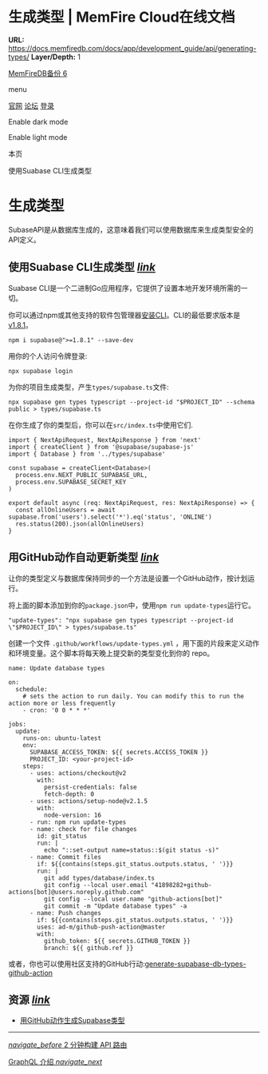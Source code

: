 # 生成类型 | MemFire Cloud在线文档

**URL:** https://docs.memfiredb.com/docs/app/development_guide/api/generating-types/
**Layer/Depth:** 1

[MemFireDB备份 6](/)

menu

[官网](https://memfiredb.com/)
[论坛](https://community.memfiredb.com/)
[登录](https://cloud.memfiredb.com/auth/login)

Enable dark mode

Enable light mode

本页

使用Suabase CLI生成类型

# 生成类型

SubaseAPI是从数据库生成的，这意味着我们可以使用数据库来生成类型安全的API定义。

## 使用Suabase CLI生成类型 [*link*](#%e4%bd%bf%e7%94%a8suabase-cli%e7%94%9f%e6%88%90%e7%b1%bb%e5%9e%8b)

Suabase CLI是一个二进制Go应用程序，它提供了设置本地开发环境所需的一切。

你可以通过npm或其他支持的软件包管理器[安装CLI](https://www.npmjs.com/package/supabase)。CLI的最低要求版本是[v1.8.1](https://github.com/supabase/cli/releases)。

```
npm i supabase@">=1.8.1" --save-dev
```

用你的个人访问令牌登录:

```
npx supabase login
```

为你的项目生成类型，产生`types/supabase.ts`文件:

```
npx supabase gen types typescript --project-id "$PROJECT_ID" --schema public > types/supabase.ts
```

在你生成了你的类型后，你可以在`src/index.ts`中使用它们.

```
import { NextApiRequest, NextApiResponse } from 'next'
import { createClient } from '@supabase/supabase-js'
import { Database } from '../types/supabase'

const supabase = createClient<Database>(
  process.env.NEXT_PUBLIC_SUPABASE_URL,
  process.env.SUPABASE_SECRET_KEY
)

export default async (req: NextApiRequest, res: NextApiResponse) => {
  const allOnlineUsers = await supabase.from('users').select('*').eq('status', 'ONLINE')
  res.status(200).json(allOnlineUsers)
}
```

## 用GitHub动作自动更新类型 [*link*](#%e7%94%a8github%e5%8a%a8%e4%bd%9c%e8%87%aa%e5%8a%a8%e6%9b%b4%e6%96%b0%e7%b1%bb%e5%9e%8b)

让你的类型定义与数据库保持同步的一个方法是设置一个GitHub动作，按计划运行。

将上面的脚本添加到你的`package.json`中，使用`npm run update-types`运行它。

```
"update-types": "npx supabase gen types typescript --project-id \"$PROJECT_ID\" > types/supabase.ts"
```

创建一个文件 `.github/workflows/update-types.yml` ，用下面的片段来定义动作和环境变量。这个脚本将每天晚上提交新的类型变化到你的 repo。

```
name: Update database types

on:
  schedule:
    # sets the action to run daily. You can modify this to run the action more or less frequently
    - cron: '0 0 * * *'

jobs:
  update:
    runs-on: ubuntu-latest
    env:
      SUPABASE_ACCESS_TOKEN: ${{ secrets.ACCESS_TOKEN }}
      PROJECT_ID: <your-project-id>
    steps:
      - uses: actions/checkout@v2
        with:
          persist-credentials: false
          fetch-depth: 0
      - uses: actions/setup-node@v2.1.5
        with:
          node-version: 16
      - run: npm run update-types
      - name: check for file changes
        id: git_status
        run: |
          echo "::set-output name=status::$(git status -s)"
      - name: Commit files
        if: ${{contains(steps.git_status.outputs.status, ' ')}}
        run: |
          git add types/database/index.ts
          git config --local user.email "41898282+github-actions[bot]@users.noreply.github.com"
          git config --local user.name "github-actions[bot]"
          git commit -m "Update database types" -a
      - name: Push changes
        if: ${{contains(steps.git_status.outputs.status, ' ')}}
        uses: ad-m/github-push-action@master
        with:
          github_token: ${{ secrets.GITHUB_TOKEN }}
          branch: ${{ github.ref }}
```

或者，你也可以使用社区支持的GitHub行动:[generate-supabase-db-types-github-action](https://github.com/lyqht/generate-supabase-db-types-github-action)

## 资源 [*link*](#%e8%b5%84%e6%ba%90)

* [用GitHub动作生成Supabase类型](https://blog.esteetey.dev/how-to-create-and-test-a-github-action-that-generates-types-from-supabase-database)

---

[*navigate\_before* 2 分钟构建 API 路由](/docs/app/development_guide/api/quickstart/)

[GraphQL 介绍 *navigate\_next*](/docs/app/development_guide/api/graphiql/)